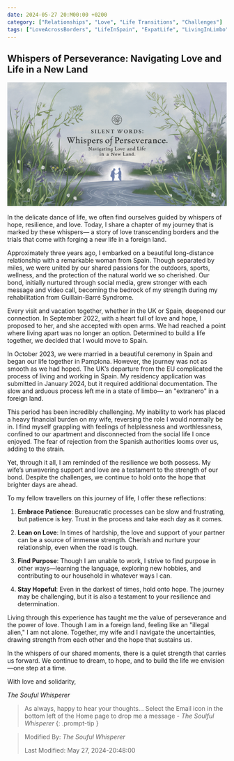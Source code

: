 ```yaml
---
date: 2024-05-27 20:M00:00 +0200
category: ["Relationships", "Love", "Life Transitions", "Challenges"]
tags: ["LoveAcrossBorders", "LifeInSpain", "ExpatLife", "LivingInLimbo", "BureaucraticJourney"]
---
```


## Whispers of Perseverance: Navigating Love and Life in a New Land

![Love Unbound: Navigating Life and Immigration Together](/assets/img/2024-05-27.png "Whispers of Perseverance: Navigating Love and Life in a New Land")

In the delicate dance of life, we often find ourselves guided by whispers of hope, resilience, and love. Today, I share a chapter of my journey that is marked by these whispers— a story of love transcending borders and the trials that come with forging a new life in a foreign land.

Approximately three years ago, I embarked on a beautiful long-distance relationship with a remarkable woman from Spain. Though separated by miles, we were united by our shared passions for the outdoors, sports, wellness, and the protection of the natural world we so cherished. Our bond, initially nurtured through social media, grew stronger with each message and video call, becoming the bedrock of my strength during my rehabilitation from Guillain-Barré Syndrome.

Every visit and vacation together, whether in the UK or Spain, deepened our connection. In September 2022, with a heart full of love and hope, I proposed to her, and she accepted with open arms. We had reached a point where living apart was no longer an option. Determined to build a life together, we decided that I would move to Spain.

In October 2023, we were married in a beautiful ceremony in Spain and began our life together in Pamplona. However, the journey was not as smooth as we had hoped. The UK’s departure from the EU complicated the process of living and working in Spain. My residency application was submitted in January 2024, but it required additional documentation. The slow and arduous process left me in a state of limbo— an "extranero" in a foreign land.

This period has been incredibly challenging. My inability to work has placed a heavy financial burden on my wife, reversing the role I would normally be in. I find myself grappling with feelings of helplessness and worthlessness, confined to our apartment and disconnected from the social life I once enjoyed. The fear of rejection from the Spanish authorities looms over us, adding to the strain.

Yet, through it all, I am reminded of the resilience we both possess. My wife’s unwavering support and love are a testament to the strength of our bond. Despite the challenges, we continue to hold onto the hope that brighter days are ahead.

To my fellow travellers on this journey of life, I offer these reflections:

1. **Embrace Patience**: Bureaucratic processes can be slow and frustrating, but patience is key. Trust in the process and take each day as it comes.

2. **Lean on Love**: In times of hardship, the love and support of your partner can be a source of immense strength. Cherish and nurture your relationship, even when the road is tough.

3. **Find Purpose**: Though I am unable to work, I strive to find purpose in other ways—learning the language, exploring new hobbies, and contributing to our household in whatever ways I can.

4. **Stay Hopeful**: Even in the darkest of times, hold onto hope. The journey may be challenging, but it is also a testament to your resilience and determination.

Living through this experience has taught me the value of perseverance and the power of love. Though I am in a foreign land, feeling like an "illegal alien," I am not alone. Together, my wife and I navigate the uncertainties, drawing strength from each other and the hope that sustains us.

In the whispers of our shared moments, there is a quiet strength that carries us forward. We continue to dream, to hope, and to build the life we envision—one step at a time.

With love and solidarity,

_The Souful Whisperer_

> As always, happy to hear your thoughts... Select the Email icon in the bottom left of the Home page to drop me a message - _The Soulful Whisperer_
{: .prompt-tip }

>
> Modified By: _The Souful Whisperer_ 
> 
> Last Modified: May 27, 2024-20:48:00
